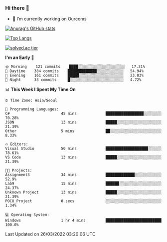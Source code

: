 ### Hi there 👋

- 🔭 I’m currently working on Ourcoms

<!--
**Rhange/Rhange** is a ✨ _special_ ✨ repository because its `README.md` (this file) appears on your GitHub profile.

Here are some ideas to get you started:

- 🌱 I’m currently learning ...
- 👯 I’m looking to collaborate on ...
- 🤔 I’m looking for help with ...
- 💬 Ask me about ...
- 📫 How to reach me: ...
- 😄 Pronouns: ...
- ⚡ Fun fact: ...
-->

[![Anurag's GitHub stats](https://github-readme-stats.vercel.app/api?username=rhange&show_icons=true&theme=gruvbox)](https://github.com/anuraghazra/github-readme-stats)

[![Top Langs](https://github-readme-stats.vercel.app/api/top-langs/?username=rhange&layout=compact&theme=gruvbox)](https://github.com/anuraghazra/github-readme-stats)

[![solved.ac tier](http://mazassumnida.wtf/api/generate_badge?boj=rhange0511)](https://solved.ac/rhange0511)

  <!--START_SECTION:waka-->
**I'm an Early 🐤** 

```text
🌞 Morning    121 commits    ████░░░░░░░░░░░░░░░░░░░░░   17.31% 
🌆 Daytime    384 commits    █████████████░░░░░░░░░░░░   54.94% 
🌃 Evening    161 commits    █████░░░░░░░░░░░░░░░░░░░░   23.03% 
🌙 Night      33 commits     █░░░░░░░░░░░░░░░░░░░░░░░░   4.72%

```


📊 **This Week I Spent My Time On** 

```text
⌚︎ Time Zone: Asia/Seoul

💬 Programming Languages: 
C#                       45 mins             █████████████████░░░░░░░░   70.28% 
JSON                     13 mins             █████░░░░░░░░░░░░░░░░░░░░   21.39% 
Other                    5 mins              ██░░░░░░░░░░░░░░░░░░░░░░░   8.33%

🔥 Editors: 
Visual Studio            50 mins             ███████████████████░░░░░░   78.61% 
VS Code                  13 mins             █████░░░░░░░░░░░░░░░░░░░░   21.39%

🐱‍💻 Projects: 
Assignment3              34 mins             █████████████░░░░░░░░░░░░   52.9% 
Lab9                     15 mins             ██████░░░░░░░░░░░░░░░░░░░   24.37% 
Unknown Project          13 mins             █████░░░░░░░░░░░░░░░░░░░░   21.39% 
POCU_Project             0 secs              ░░░░░░░░░░░░░░░░░░░░░░░░░   1.34%

💻 Operating System: 
Windows                  1 hr 4 mins         █████████████████████████   100.0%

```


 Last Updated on 26/03/2022 03:20:06 UTC
<!--END_SECTION:waka-->
